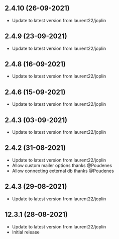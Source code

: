 
## 2.4.10 (26-09-2021)
- Update to latest version from laurent22/joplin

## 2.4.9 (23-09-2021)
- Update to latest version from laurent22/joplin

## 2.4.8 (16-09-2021)
- Update to latest version from laurent22/joplin

## 2.4.6 (15-09-2021)
- Update to latest version from laurent22/joplin

## 2.4.3 (03-09-2021)
- Update to latest version from laurent22/joplin

## 2.4.2 (31-08-2021)
- Update to latest version from laurent22/joplin
- Allow custom mailer options thanks @Poudenes
- Allow connecting external db thanks @Poudenes

## 2.4.3 (29-08-2021)
- Update to latest version from laurent22/joplin

## 12.3.1 (28-08-2021)
- Update to latest version from laurent22/joplin
- Initial release
